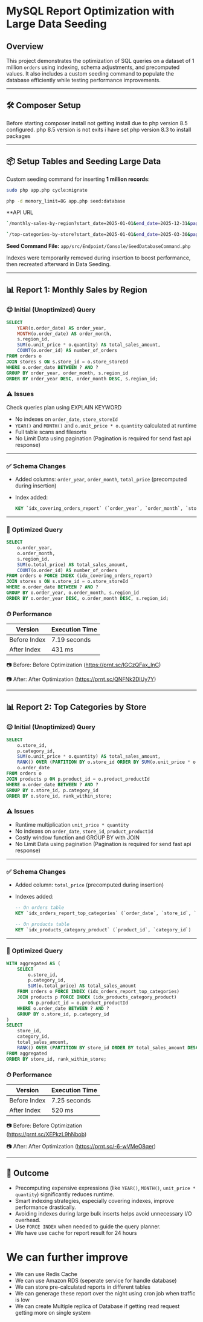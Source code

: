 # MySQL Report Optimization with Large Data Seeding

## Overview

This project demonstrates the optimization of SQL queries on a dataset of 1 million `orders` using indexing, schema adjustments, and precomputed values. It also includes a custom seeding command to populate the database efficiently while testing performance improvements.

---

## 🛠 Composer Setup

Before starting composer install not getting install due to php version 8.5 configured. php 8.5 version is not exits i have set php version 8.3 to install packages 

---

## 📦 Setup Tables and Seeding Large Data

Custom seeding command for inserting **1 million records**:

```bash
sudo php app.php cycle:migrate 
```
    
```bash
php -d memory_limit=8G app.php seed:database
```

**API URL
```bash
`/monthly-sales-by-region?start_date=2025-01-01&end_date=2025-12-31&page=1`
```

```bash
`/top-categories-by-store?start_date=2025-01-01&end_date=2025-03-30&page=1`
```

**Seed Command File:**
`app/src/Endpoint/Console/SeedDatabaseCommand.php`

Indexes were temporarily removed during insertion to boost performance, then recreated afterward in Data Seeding.

---

## 📊 Report 1: Monthly Sales by Region

### 😌 Initial (Unoptimized) Query

```sql
SELECT
    YEAR(o.order_date) AS order_year,
    MONTH(o.order_date) AS order_month,
    s.region_id,
    SUM(o.unit_price * o.quantity) AS total_sales_amount,
    COUNT(o.order_id) AS number_of_orders
FROM orders o
JOIN stores s ON s.store_id = o.store_storeId
WHERE o.order_date BETWEEN ? AND ?
GROUP BY order_year, order_month, s.region_id
ORDER BY order_year DESC, order_month DESC, s.region_id;
```

### ⚠️ Issues 

Check queries plan using EXPLAIN KEYWORD

* No indexes on `order_date`, `store_storeId`
* `YEAR()` and `MONTH()` and `o.unit_price * o.quantity` calculated at runtime
* Full table scans and filesorts
* No Limit Data using pagination (Pagination is required for send fast api response)

---

### ✅ Schema Changes

* Added columns: `order_year`, `order_month`, `total_price` (precomputed during insertion)
* Index added:

  ```sql
  KEY `idx_covering_orders_report` (`order_year`, `order_month`, `store_storeId`, `total_price`, `order_id`)
  ```

---

### 🚀 Optimized Query

```sql
SELECT
    o.order_year,
    o.order_month,
    s.region_id,
    SUM(o.total_price) AS total_sales_amount,
    COUNT(o.order_id) AS number_of_orders
FROM orders o FORCE INDEX (idx_covering_orders_report)
JOIN stores s ON s.store_id = o.store_storeId
WHERE o.order_date BETWEEN ? AND ?
GROUP BY o.order_year, o.order_month, s.region_id
ORDER BY o.order_year DESC, o.order_month DESC, s.region_id;
```

### ⏱ Performance

| Version      | Execution Time |
| ------------ | -------------- |
| Before Index | 7.19 seconds   |
| After Index  | 431 ms         |

📷 Before: Before Optimization 
(https://prnt.sc/IGCzQFax_InC)

📷 After:  After Optimization 
(https://prnt.sc/QNFNk2DlUy7Y)

---

## 📊 Report 2: Top Categories by Store

### 😌 Initial (Unoptimized) Query

```sql
SELECT
    o.store_id,
    p.category_id,
    SUM(o.unit_price * o.quantity) AS total_sales_amount,
    RANK() OVER (PARTITION BY o.store_id ORDER BY SUM(o.unit_price * o.quantity) DESC) AS rank_within_store,
    o.order_date
FROM orders o
JOIN products p ON p.product_id = o.product_productId
WHERE o.order_date BETWEEN ? AND ?
GROUP BY o.store_id, p.category_id
ORDER BY o.store_id, rank_within_store;
```

### ⚠️ Issues

* Runtime multiplication `unit_price * quantity`
* No indexes on `order_date`, `store_id`, `product_productId`
* Costly window function and GROUP BY with JOIN
* No Limit Data using pagination (Pagination is required for send fast api response)

---

### ✅ Schema Changes

* Added column: `total_price` (precomputed during insertion)
* Indexes added:

  ```sql
  -- On orders table
  KEY `idx_orders_report_top_categories` (`order_date`, `store_id`, `product_productId`, `total_price`),

  -- On products table
  KEY `idx_products_category_product` (`product_id`, `category_id`)
  ```

---

### 🚀 Optimized Query

```sql
WITH aggregated AS (
    SELECT
        o.store_id,
        p.category_id,
        SUM(o.total_price) AS total_sales_amount
    FROM orders o FORCE INDEX (idx_orders_report_top_categories)
    JOIN products p FORCE INDEX (idx_products_category_product)
        ON p.product_id = o.product_productId
    WHERE o.order_date BETWEEN ? AND ?
    GROUP BY o.store_id, p.category_id
)
SELECT
    store_id,
    category_id,
    total_sales_amount,
    RANK() OVER (PARTITION BY store_id ORDER BY total_sales_amount DESC) AS rank_within_store
FROM aggregated
ORDER BY store_id, rank_within_store;
```

### ⏱ Performance

| Version      | Execution Time |
| ------------ | -------------- |
| Before Index | 7.25 seconds   |
| After Index  | 520 ms         |

📷 Before: Before Optimization   
(https://prnt.sc/XEPkzL9hNbob)

📷 After:  After Optimization 
(https://prnt.sc/-6-wVMeO8qer)

---

## 🧠 Outcome

* Precomputing expensive expressions (like `YEAR()`, `MONTH()`, `unit_price * quantity`) significantly reduces runtime.
* Smart indexing strategies, especially covering indexes, improve performance drastically.
* Avoiding indexes during large bulk inserts helps avoid unnecessary I/O overhead.
* Use `FORCE INDEX` when needed to guide the query planner.
* We have use cache for report result for 24 hours

# We can further improve 

* We can use Redis Cache
* We can use Amazon RDS (seperate service for handle database)
* We can store pre-calculated reports in different tables
* We can generage these report over the night using cron job when traffic is low
* We can create Multiple replica of Database if getting read request getting more on single system
